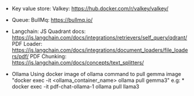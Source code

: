 
* Key value store:
    Valkey: https://hub.docker.com/r/valkey/valkey/

* Queue:
    BullMq: https://bullmq.io/
    
* Langchain:
    JS Quadrant docs: https://js.langchain.com/docs/integrations/retrievers/self_query/qdrant/
    PDF Loader: https://js.langchain.com/docs/integrations/document_loaders/file_loaders/pdf/
    PDF Chunking: https://js.langchain.com/docs/concepts/text_splitters/

* Ollama 
    Using docker image of ollama
    command to pull gemma image "docker exec -it <ollama_container_name> ollama pull gemma3"
    e.g:
        * docker exec -it pdf-chat-ollama-1 ollama pull llama3